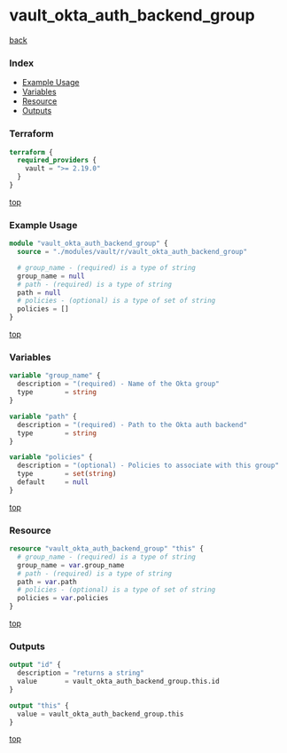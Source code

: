 # vault_okta_auth_backend_group

[back](../vault.md)

### Index

- [Example Usage](#example-usage)
- [Variables](#variables)
- [Resource](#resource)
- [Outputs](#outputs)

### Terraform

```terraform
terraform {
  required_providers {
    vault = ">= 2.19.0"
  }
}
```

[top](#index)

### Example Usage

```terraform
module "vault_okta_auth_backend_group" {
  source = "./modules/vault/r/vault_okta_auth_backend_group"

  # group_name - (required) is a type of string
  group_name = null
  # path - (required) is a type of string
  path = null
  # policies - (optional) is a type of set of string
  policies = []
}
```

[top](#index)

### Variables

```terraform
variable "group_name" {
  description = "(required) - Name of the Okta group"
  type        = string
}

variable "path" {
  description = "(required) - Path to the Okta auth backend"
  type        = string
}

variable "policies" {
  description = "(optional) - Policies to associate with this group"
  type        = set(string)
  default     = null
}
```

[top](#index)

### Resource

```terraform
resource "vault_okta_auth_backend_group" "this" {
  # group_name - (required) is a type of string
  group_name = var.group_name
  # path - (required) is a type of string
  path = var.path
  # policies - (optional) is a type of set of string
  policies = var.policies
}
```

[top](#index)

### Outputs

```terraform
output "id" {
  description = "returns a string"
  value       = vault_okta_auth_backend_group.this.id
}

output "this" {
  value = vault_okta_auth_backend_group.this
}
```

[top](#index)